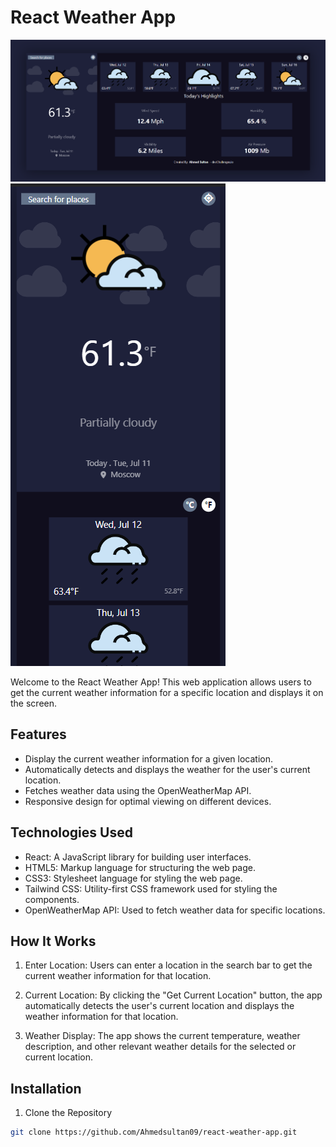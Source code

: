 # React Weather App

![React Weather App](./src//assets/screenshots/1.png)
![React Weather App](./src//assets/screenshots/2.png)

Welcome to the React Weather App! This web application allows users to get the current weather information for a specific location and displays it on the screen.

## Features

- Display the current weather information for a given location.
- Automatically detects and displays the weather for the user's current location.
- Fetches weather data using the OpenWeatherMap API.
- Responsive design for optimal viewing on different devices.

## Technologies Used

- React: A JavaScript library for building user interfaces.
- HTML5: Markup language for structuring the web page.
- CSS3: Stylesheet language for styling the web page.
- Tailwind CSS: Utility-first CSS framework used for styling the components.
- OpenWeatherMap API: Used to fetch weather data for specific locations.

## How It Works

1. Enter Location: Users can enter a location in the search bar to get the current weather information for that location.

2. Current Location: By clicking the "Get Current Location" button, the app automatically detects the user's current location and displays the weather information for that location.

3. Weather Display: The app shows the current temperature, weather description, and other relevant weather details for the selected or current location.

## Installation

1. Clone the Repository

```bash
git clone https://github.com/Ahmedsultan09/react-weather-app.git
```
